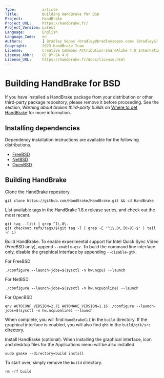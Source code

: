 ```yaml
---
Type:            article
Title:           Building HandBrake for BSD
Project:         HandBrake
Project_URL:     https://handbrake.fr/
Project_Version: Latest
Language:        English
Language_Code:   en
Authors:         [ Bradley Sepos <bradley@bradleysepos.com> (BradleyS) ]
Copyright:       2023 HandBrake Team
License:         Creative Commons Attribution-ShareAlike 4.0 International
License_Abbr:    CC BY-SA 4.0
License_URL:     https://handbrake.fr/docs/license.html
---
```


Building HandBrake for BSD
==========================

If you have installed a HandBrake package from your distribution or other third-party package repository, please remove it before proceeding. See the section, *Warning about broken third-party builds* on [Where to get HandBrake](../get-handbrake/where-to-get-handbrake.html) for more information.

## Installing dependencies

Dependency installation instructions are available for the following distributions.

- [FreeBSD](install-dependencies-freebsd.html)
- [NetBSD](install-dependencies-netbsd.html)
- [OpenBSD](install-dependencies-openbsd.html)

## Building HandBrake

Clone the HandBrake repository.

    git clone https://github.com/HandBrake/HandBrake.git && cd HandBrake
    
List available tags in the HandBrake 1.8.x release series, and check out the most recent.

    git tag --list | grep ^1\.8\.
    git checkout refs/tags/$(git tag -l | grep -E '^1\.8\.[0-9]+$' | tail -n 1)

Build HandBrake. To enable experimental support for Intel Quick Sync Video (FreeBSD only), append `--enable-qsv`. To build the command line interface only, disable the graphical interface by appending `--disable-gtk`.

For FreeBSD

    ./configure --launch-jobs=$(sysctl -n hw.ncpu) --launch

For NetBSD

    ./configure --launch-jobs=$(sysctl -n hw.ncpuonline) --launch

For OpenBSD

    env AUTOCONF_VERSION=2.71 AUTOMAKE_VERSION=1.16 ./configure --launch-jobs=$(sysctl -n hw.ncpuonline) --launch

When complete, you will find `HandBrakeCLI` in the `build` directory. If the graphical interface is enabled, you will also find `ghb` in the `build/gtk/src` directory.

Install HandBrake (optional). When installing the graphical interface, icon and desktop files for the Applications menu will be also installed.

    sudo gmake --directory=build install

To start over, simply remove the `build` directory.

    rm -rf build
